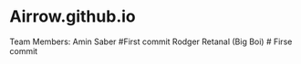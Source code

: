 # Airrow.github.io

Team Members: 
Amin Saber #First commit
Rodger Retanal (Big Boi) # Firse commit
